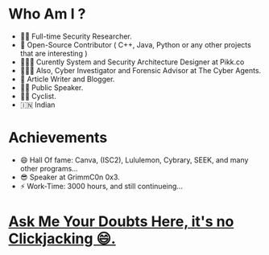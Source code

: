 # Who Am I ? 

- 👨‍💻 Full-time Security Researcher.
- 🌱 Open-Source Contributor ( C++, Java, Python or any other projects that are interesting )
- 🧑🏾‍💻 Curently System and Security Architecture Designer at Pikk.co
- 🕵🏻‍♀️ Also, Cyber Investigator and Forensic Advisor at The Cyber Agents.
- 👯 Article Writer and Blogger.
- 🤵🏻 Public Speaker.
- 🚴🏿 Cyclist.
- 🇮🇳  Indian

# Achievements
- 😄 Hall Of fame: Canva, (ISC2), Lululemon, Cybrary, SEEK, and many other programs...
- 😎 Speaker at GrimmC0n 0x3.
- ⚡ Work-Time: 3000 hours, and still continueing...

 <h1> <a href = "https://www.quora.com/q/xutlhmgrwldfziek?invite_code=eYwiDitSr01ZP73W6oGS">Ask Me Your Doubts Here, it's no Clickjacking 😄.</h1>
  
